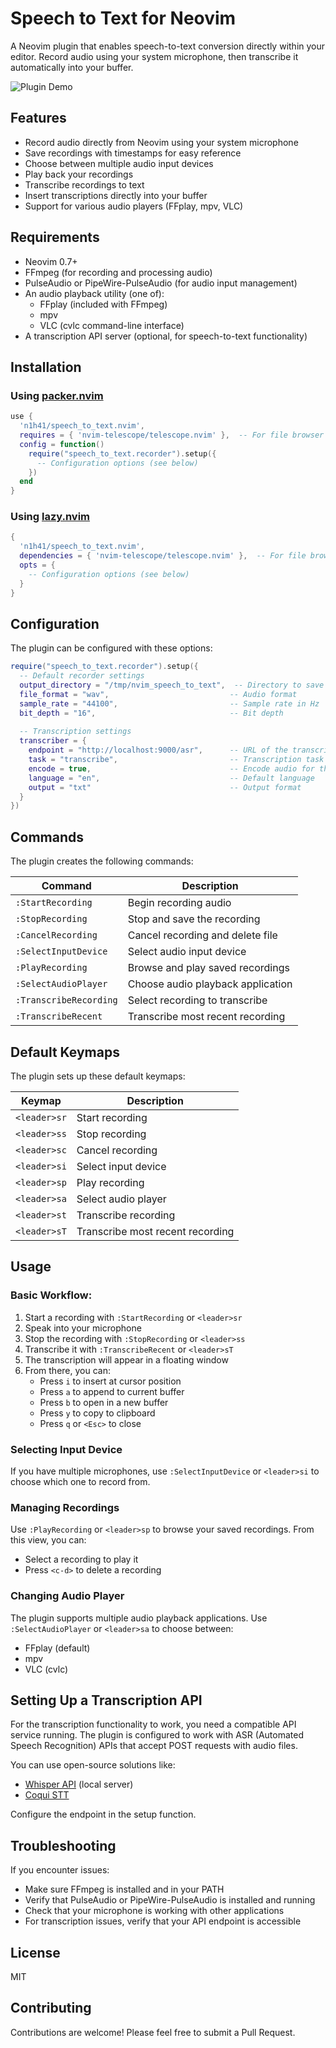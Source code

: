 # Speech to Text for Neovim

A Neovim plugin that enables speech-to-text conversion directly within your editor. Record audio using your system microphone, then transcribe it automatically into your buffer.

![Plugin Demo](https://example.com/demo.gif)

## Features

- Record audio directly from Neovim using your system microphone
- Save recordings with timestamps for easy reference
- Choose between multiple audio input devices
- Play back your recordings
- Transcribe recordings to text
- Insert transcriptions directly into your buffer
- Support for various audio players (FFplay, mpv, VLC)

## Requirements

- Neovim 0.7+ 
- FFmpeg (for recording and processing audio)
- PulseAudio or PipeWire-PulseAudio (for audio input management)
- An audio playback utility (one of):
  - FFplay (included with FFmpeg)
  - mpv
  - VLC (cvlc command-line interface)
- A transcription API server (optional, for speech-to-text functionality)

## Installation

### Using [packer.nvim](https://github.com/wbthomason/packer.nvim)

```lua
use {
  'n1h41/speech_to_text.nvim',
  requires = { 'nvim-telescope/telescope.nvim' },  -- For file browser interfaces
  config = function()
    require("speech_to_text.recorder").setup({
      -- Configuration options (see below)
    })
  end
}
```

### Using [lazy.nvim](https://github.com/folke/lazy.nvim)

```lua
{
  'n1h41/speech_to_text.nvim',
  dependencies = { 'nvim-telescope/telescope.nvim' },  -- For file browser interfaces
  opts = {
    -- Configuration options (see below)
  }
}
```

## Configuration

The plugin can be configured with these options:

```lua
require("speech_to_text.recorder").setup({
  -- Default recorder settings
  output_directory = "/tmp/nvim_speech_to_text",  -- Directory to save recordings
  file_format = "wav",                           -- Audio format
  sample_rate = "44100",                         -- Sample rate in Hz
  bit_depth = "16",                              -- Bit depth
  
  -- Transcription settings
  transcriber = {
    endpoint = "http://localhost:9000/asr",      -- URL of the transcription API
    task = "transcribe",                         -- Transcription task type
    encode = true,                               -- Encode audio for the API
    language = "en",                             -- Default language
    output = "txt"                               -- Output format
  }
})
```

## Commands

The plugin creates the following commands:

| Command | Description |
|---------|-------------|
| `:StartRecording` | Begin recording audio |
| `:StopRecording` | Stop and save the recording |
| `:CancelRecording` | Cancel recording and delete file |
| `:SelectInputDevice` | Select audio input device |
| `:PlayRecording` | Browse and play saved recordings |
| `:SelectAudioPlayer` | Choose audio playback application |
| `:TranscribeRecording` | Select recording to transcribe |
| `:TranscribeRecent` | Transcribe most recent recording |

## Default Keymaps

The plugin sets up these default keymaps:

| Keymap | Description |
|--------|-------------|
| `<leader>sr` | Start recording |
| `<leader>ss` | Stop recording |
| `<leader>sc` | Cancel recording |
| `<leader>si` | Select input device |
| `<leader>sp` | Play recording |
| `<leader>sa` | Select audio player |
| `<leader>st` | Transcribe recording |
| `<leader>sT` | Transcribe most recent recording |

## Usage

### Basic Workflow:

1. Start a recording with `:StartRecording` or `<leader>sr`
2. Speak into your microphone
3. Stop the recording with `:StopRecording` or `<leader>ss`
4. Transcribe it with `:TranscribeRecent` or `<leader>sT`
5. The transcription will appear in a floating window
6. From there, you can:
   - Press `i` to insert at cursor position
   - Press `a` to append to current buffer
   - Press `b` to open in a new buffer
   - Press `y` to copy to clipboard
   - Press `q` or `<Esc>` to close

### Selecting Input Device

If you have multiple microphones, use `:SelectInputDevice` or `<leader>si` to choose which one to record from.

### Managing Recordings

Use `:PlayRecording` or `<leader>sp` to browse your saved recordings. From this view, you can:
- Select a recording to play it
- Press `<c-d>` to delete a recording

### Changing Audio Player

The plugin supports multiple audio playback applications. Use `:SelectAudioPlayer` or `<leader>sa` to choose between:
- FFplay (default)
- mpv
- VLC (cvlc)

## Setting Up a Transcription API

For the transcription functionality to work, you need a compatible API service running. The plugin is configured to work with ASR (Automated Speech Recognition) APIs that accept POST requests with audio files.

You can use open-source solutions like:
- [Whisper API](https://github.com/openai/whisper) (local server)
- [Coqui STT](https://github.com/coqui-ai/STT)

Configure the endpoint in the setup function.

## Troubleshooting

If you encounter issues:

- Make sure FFmpeg is installed and in your PATH
- Verify that PulseAudio or PipeWire-PulseAudio is installed and running
- Check that your microphone is working with other applications
- For transcription issues, verify that your API endpoint is accessible

## License

MIT

## Contributing

Contributions are welcome! Please feel free to submit a Pull Request.
